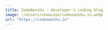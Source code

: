 ```yaml
---
title: CodeNanshu - developer's coding blog
image: ~/assets/showcase/codenanshu.in.webp
url: "https://codenanshu.in"
---
```

